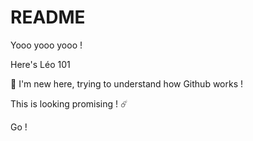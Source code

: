 # README

Yooo yooo yooo ! 

Here's Léo 101

💪 I'm new here, trying to understand how Github works !

This is looking promising ! ☄️

Go !
